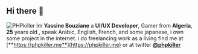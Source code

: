 ## Hi there 👋
![PHPkiller](https://cdn.discordapp.com/attachments/485096965374214144/753048837005901935/Untitled-1.jpg)
Im **Yassine Bouziane** a **UI/UX Developer**, Gamer from **Algeria**, **25** years old , speak Arabic, English, French, and some japanese, i own some project in the internet.
i do freelancing work as a living find me at [**https://phpkiller.me**](https://phpkiller.me) or at twitter [**@phpkiller**](https://twitter.com/phpkiller)
